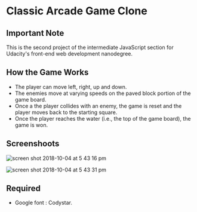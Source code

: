 # Classic Arcade Game Clone

## Important Note

This is the second project of the intermediate JavaScript section for Udacity's front-end web development nanodegree.

## How the Game Works

- The player can move left, right, up and down.
- The enemies move at varying speeds on the paved block portion of the game board.
- Once a the player collides with an enemy, the game is reset and the player moves back to the starting square.
- Once the player reaches the water (i.e., the top of the game board), the game is won.

## Screenshoots


![screen shot 2018-10-04 at 5 43 16 pm](https://user-images.githubusercontent.com/28276138/46505895-844d1700-c800-11e8-8fcd-6ec5a0f57694.png)




![screen shot 2018-10-04 at 5 43 31 pm](https://user-images.githubusercontent.com/28276138/46505904-89aa6180-c800-11e8-907c-13d81f1b1fc3.png)

## Required

- Google font : Codystar.
